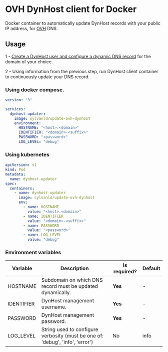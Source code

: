 # OVH DynHost client for Docker

Docker container to automatically update DynHost records with your public IP address, for [OVH](https://www.ovh.com/world/domains/dns_management_service.xml) DNS.

## Usage

1 - [Create a DynHost user and configure a dynamic DNS record](https://docs.ovh.com/us/en/domains/hosting_dynhost/) for the domain of your choice.

2 - Using information from the previous step, run DynHost client container to continuously update your DNS record.

### Using docker compose.

```yaml
version: "3"

services:
  dynhost-updater:
    image: sylvanld/update-ovh-dynhost
    environment:
      HOSTNAME: "<host>.<domain>"
      IDENTIFIER: "<domain>-<suffix>"
      PASSWORD: "<password>"
      LOG_LEVEL: "debug"
```

### Using kubernetes

```yaml
apiVersion: v1
kind: Pod
metadata:
  name: dynhost-updater
spec:
  containers:
    - name: dynhost-updater
      image: sylvanld/update-ovh-dynhost
      env:
        - name: HOSTNAME
          value: "<host>.<domain>"
        - name: IDENTIFIER
          value: "<domain>-<suffix>"
        - name: PASSWORD
          value: "<password>"
        - name: LOG_LEVEL
          value: "debug"
```

### Environment variables

|Variable|Description|Is required?|Default|
|-|-|-|-|
|HOSTNAME|Subdomain on which DNS record must be updated dynamically.|**Yes**|-|
|IDENTIFIER|DynHost management username.|**Yes**|-|
|PASSWORD|DynHost management password.|**Yes**|-|
|LOG_LEVEL|String used to configure verbosity (must be one of: 'debug', 'info', 'error')|No|info|
